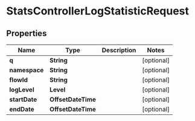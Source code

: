

# StatsControllerLogStatisticRequest


## Properties

| Name | Type | Description | Notes |
|------------ | ------------- | ------------- | -------------|
|**q** | **String** |  |  [optional] |
|**namespace** | **String** |  |  [optional] |
|**flowId** | **String** |  |  [optional] |
|**logLevel** | **Level** |  |  [optional] |
|**startDate** | **OffsetDateTime** |  |  [optional] |
|**endDate** | **OffsetDateTime** |  |  [optional] |



